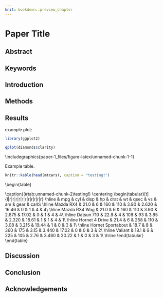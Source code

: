 ```yaml
---
knit: bookdown::preview_chapter
---
```


# Paper Title

## Abstract

## Keywords

## Introduction

## Methods

## Results

example  plot:


```r
library(ggplot2)

qplot(diamonds$clarity)
```


\includegraphics{paper-1_files/figure-latex/unnamed-chunk-1-1} 

Example table.


```r
knitr::kable(head(mtcars), caption = "testing!")
```

\begin{table}

\caption{(\#tab:unnamed-chunk-2)testing!}
\centering
\begin{tabular}[t]{l|r|r|r|r|r|r|r|r|r|r|r}
\hline
  & mpg & cyl & disp & hp & drat & wt & qsec & vs & am & gear & carb\\
\hline
Mazda RX4 & 21.0 & 6 & 160 & 110 & 3.90 & 2.620 & 16.46 & 0 & 1 & 4 & 4\\
\hline
Mazda RX4 Wag & 21.0 & 6 & 160 & 110 & 3.90 & 2.875 & 17.02 & 0 & 1 & 4 & 4\\
\hline
Datsun 710 & 22.8 & 4 & 108 & 93 & 3.85 & 2.320 & 18.61 & 1 & 1 & 4 & 1\\
\hline
Hornet 4 Drive & 21.4 & 6 & 258 & 110 & 3.08 & 3.215 & 19.44 & 1 & 0 & 3 & 1\\
\hline
Hornet Sportabout & 18.7 & 8 & 360 & 175 & 3.15 & 3.440 & 17.02 & 0 & 0 & 3 & 2\\
\hline
Valiant & 18.1 & 6 & 225 & 105 & 2.76 & 3.460 & 20.22 & 1 & 0 & 3 & 1\\
\hline
\end{tabular}
\end{table}


## Discussion

## Conclusion

## Acknowledgements
